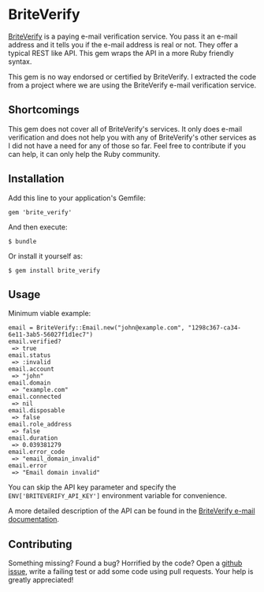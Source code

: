 # BriteVerify

[BriteVerify](http://www.briteverify.com/) is a paying e-mail verification service. You pass it an e-mail address and it tells you if the e-mail address is real or not. They offer a typical REST like API. This gem wraps the API in a more Ruby friendly syntax.

This gem is no way endorsed or certified by BriteVerify. I extracted the code from a project where we are using the BriteVerify e-mail verification service.

## Shortcomings

This gem does not cover all of BriteVerify's services. It only does e-mail verification and does not help you with any of BriteVerify's other services as I did not have a need for any of those so far. Feel free to contribute if you can help, it can only help the Ruby community.

## Installation

Add this line to your application's Gemfile:

    gem 'brite_verify'

And then execute:

    $ bundle

Or install it yourself as:

    $ gem install brite_verify

## Usage

Minimum viable example:

    email = BriteVerify::Email.new("john@example.com", "1298c367-ca34-6e11-3ab5-56027f1d1ec7")
    email.verified?
     => true
    email.status
     => :invalid
    email.account
     => "john"
    email.domain
     => "example.com"
    email.connected
     => nil
    email.disposable
     => false 
    email.role_address
     => false 
    email.duration
     => 0.039381279
    email.error_code
     => "email_domain_invalid"
    email.error
     => "Email domain invalid"

You can skip the API key parameter and specify the `ENV['BRITEVERIFY_API_KEY']` environment variable for convenience.

A more detailed description of the API can be found in the [BriteVerify e-mail documentation](https://github.com/BriteVerify/BriteCode/blob/master/email.md).

## Contributing

Something missing? Found a bug? Horrified by the code? Open a [github issue](https://github.com/cimm/brite_verify/issues), write a failing test or add some code using pull requests. Your help is greatly appreciated!
